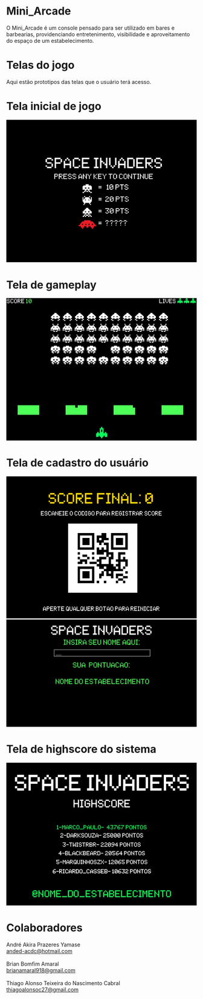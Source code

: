 # Mini_Arcade

O Mini_Arcade é um console pensado para ser utilizado em bares e barbearias, providenciando entretenimento, visibilidade e aproveitamento do espaço de um estabelecimento.

# Telas do jogo

Aqui estão prototipos das telas que o usuário terá acesso.

# Tela inicial de jogo
![](Telas_Prototipo/TP1.jpg)
# Tela de gameplay
![](Telas_Prototipo/TP2.jpg)
# Tela de cadastro do usuário
![](Telas_Prototipo/TP5.png)
![](Telas_Prototipo/TP4.png)
# Tela de highscore do sistema
![](Telas_Prototipo/TP3.jpg)

# Colaboradores
André Akira Prazeres Yamase\
anded-acdc@hotmail.com\
\
Brian Bomfim Amaral\
brianamaral918@gmail.com\
\
Thiago Alonso Teixeira do Nascimento Cabral\
thiagoalonsoc27@gmail.com
